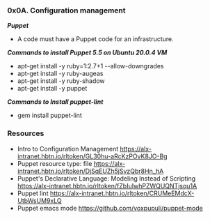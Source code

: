 ### 0x0A. Configuration management

***Puppet***
- A code must have a Puppet code for an infrastructure.


***Commands to install Puppet 5.5 on Ubuntu 20.0.4 VM***
- apt-get install -y ruby=1:2.7+1 --allow-downgrades
- apt-get install -y ruby-augeas
- apt-get install -y ruby-shadow
- apt-get install -y puppet

***Commands to Install puppet-lint***
- gem install puppet-lint

### Resources
- Intro to Configuration Management <https://alx-intranet.hbtn.io/rltoken/GL30hu-aRcKzPOvK8JO-Bg>
- Puppet resource type: file <https://alx-intranet.hbtn.io/rltoken/DjSqEUZh5jSvzQbr8Hn_hA>
- Puppet's Declarative Language: Modeling Instead of Scripting <https://alx-intranet.hbtn.io/rltoken/fZbIuIwhPZWQUQNTjsqu1A>
- Puppet lint <https://alx-intranet.hbtn.io/rltoken/CRUMeEMdcX-UtbWsUM9xLQ>
- Puppet emacs mode <https://github.com/voxpupuli/puppet-mode>
